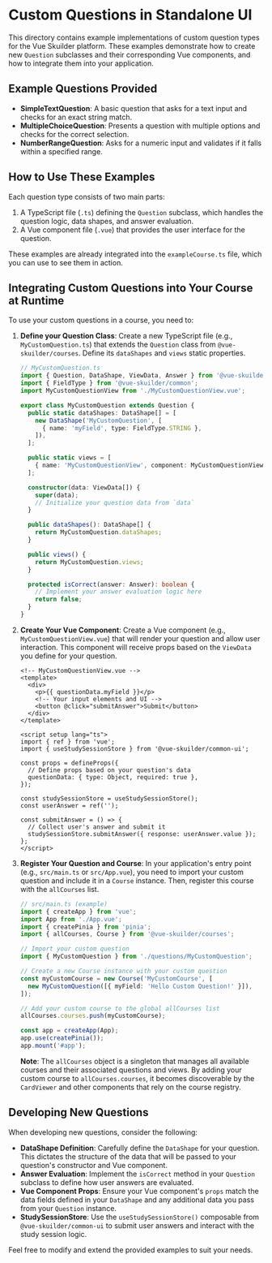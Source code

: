 # Custom Questions in Standalone UI

This directory contains example implementations of custom question types for the Vue Skuilder platform. These examples demonstrate how to create new `Question` subclasses and their corresponding Vue components, and how to integrate them into your application.

## Example Questions Provided

-   **SimpleTextQuestion**: A basic question that asks for a text input and checks for an exact string match.
-   **MultipleChoiceQuestion**: Presents a question with multiple options and checks for the correct selection.
-   **NumberRangeQuestion**: Asks for a numeric input and validates if it falls within a specified range.

## How to Use These Examples

Each question type consists of two main parts:
1.  A TypeScript file (`.ts`) defining the `Question` subclass, which handles the question logic, data shapes, and answer evaluation.
2.  A Vue component file (`.vue`) that provides the user interface for the question.

These examples are already integrated into the `exampleCourse.ts` file, which you can use to see them in action.

## Integrating Custom Questions into Your Course at Runtime

To use your custom questions in a course, you need to:

1.  **Define your Question Class**: Create a new TypeScript file (e.g., `MyCustomQuestion.ts`) that extends the `Question` class from `@vue-skuilder/courses`. Define its `dataShapes` and `views` static properties.

    ```typescript
    // MyCustomQuestion.ts
    import { Question, DataShape, ViewData, Answer } from '@vue-skuilder/courses';
    import { FieldType } from '@vue-skuilder/common';
    import MyCustomQuestionView from './MyCustomQuestionView.vue';

    export class MyCustomQuestion extends Question {
      public static dataShapes: DataShape[] = [
        new DataShape('MyCustomQuestion', [
          { name: 'myField', type: FieldType.STRING },
        ]),
      ];

      public static views = [
        { name: 'MyCustomQuestionView', component: MyCustomQuestionView },
      ];

      constructor(data: ViewData[]) {
        super(data);
        // Initialize your question data from `data`
      }

      public dataShapes(): DataShape[] {
        return MyCustomQuestion.dataShapes;
      }

      public views() {
        return MyCustomQuestion.views;
      }

      protected isCorrect(answer: Answer): boolean {
        // Implement your answer evaluation logic here
        return false;
      }
    }
    ```

2.  **Create Your Vue Component**: Create a Vue component (e.g., `MyCustomQuestionView.vue`) that will render your question and allow user interaction. This component will receive props based on the `ViewData` you define for your question.

    ```vue
    <!-- MyCustomQuestionView.vue -->
    <template>
      <div>
        <p>{{ questionData.myField }}</p>
        <!-- Your input elements and UI -->
        <button @click="submitAnswer">Submit</button>
      </div>
    </template>

    <script setup lang="ts">
    import { ref } from 'vue';
    import { useStudySessionStore } from '@vue-skuilder/common-ui';

    const props = defineProps({
      // Define props based on your question's data
      questionData: { type: Object, required: true },
    });

    const studySessionStore = useStudySessionStore();
    const userAnswer = ref('');

    const submitAnswer = () => {
      // Collect user's answer and submit it
      studySessionStore.submitAnswer({ response: userAnswer.value });
    };
    </script>
    ```

3.  **Register Your Question and Course**: In your application's entry point (e.g., `src/main.ts` or `src/App.vue`), you need to import your custom question and include it in a `Course` instance. Then, register this course with the `allCourses` list.

    ```typescript
    // src/main.ts (example)
    import { createApp } from 'vue';
    import App from './App.vue';
    import { createPinia } from 'pinia';
    import { allCourses, Course } from '@vue-skuilder/courses';

    // Import your custom question
    import { MyCustomQuestion } from './questions/MyCustomQuestion';

    // Create a new Course instance with your custom question
    const myCustomCourse = new Course('MyCustomCourse', [
      new MyCustomQuestion([{ myField: 'Hello Custom Question!' }]),
    ]);

    // Add your custom course to the global allCourses list
    allCourses.courses.push(myCustomCourse);

    const app = createApp(App);
    app.use(createPinia());
    app.mount('#app');
    ```

    **Note**: The `allCourses` object is a singleton that manages all available courses and their associated questions and views. By adding your custom course to `allCourses.courses`, it becomes discoverable by the `CardViewer` and other components that rely on the course registry.

## Developing New Questions

When developing new questions, consider the following:

-   **DataShape Definition**: Carefully define the `DataShape` for your question. This dictates the structure of the data that will be passed to your question's constructor and Vue component.
-   **Answer Evaluation**: Implement the `isCorrect` method in your `Question` subclass to define how user answers are evaluated.
-   **Vue Component Props**: Ensure your Vue component's `props` match the data fields defined in your `DataShape` and any additional data you pass from your `Question` instance.
-   **StudySessionStore**: Use the `useStudySessionStore()` composable from `@vue-skuilder/common-ui` to submit user answers and interact with the study session logic.

Feel free to modify and extend the provided examples to suit your needs.

